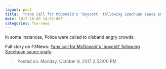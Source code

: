 ```yaml
---
layout: post
title:  "Fans call for McDonald's 'boycott' following Szechuan sauce snafu"
date: 2017-10-09 14:52:00Z
categories: fox-news
---
```


In some instances, Police were called to disband angry crowds.


Full story on F3News: [Fans call for McDonald's 'boycott' following Szechuan sauce snafu](http://www.f3nws.com/n/4NWpED)

> Posted on: Monday, October 9, 2017 2:52:00 PM
